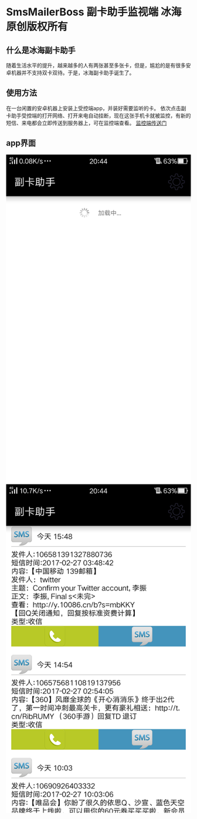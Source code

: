 # SmsMailerBoss 副卡助手监视端 冰海原创版权所有

## 什么是冰海副卡助手
随着生活水平的提升，越来越多的人有两张甚至多张卡，但是，尴尬的是有很多安卓机器并不支持双卡双待。于是，冰海副卡助手诞生了。

## 使用方法
在一台闲置的安卓机器上安装上受控端app，并装好需要监听的卡。
依次点击副卡助手受控端的打开网络、打开来电自动挂断，现在这张手机卡就被监控，有新的短信、来电都会立即传送到服务器上，可在监控端查看。
[监控端传送门](http://www.binghai.site)
## app界面
![](https://github.com/IceSeaOnly/SmsMailerBoss/blob/master/Screenshot_2017-02-27-20-44-28-863.png)
![](https://github.com/IceSeaOnly/SmsMailerBoss/blob/master/Screenshot_2017-02-27-20-44-31-874.png)
